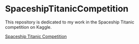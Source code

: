 # SpaceshipTitanicCompetition

This repository is dedicated to my work in the Spaceship Titanic competition on Kaggle.

[Spaceship Titanic Competition](https://www.kaggle.com/competitions/spaceship-titanic)
